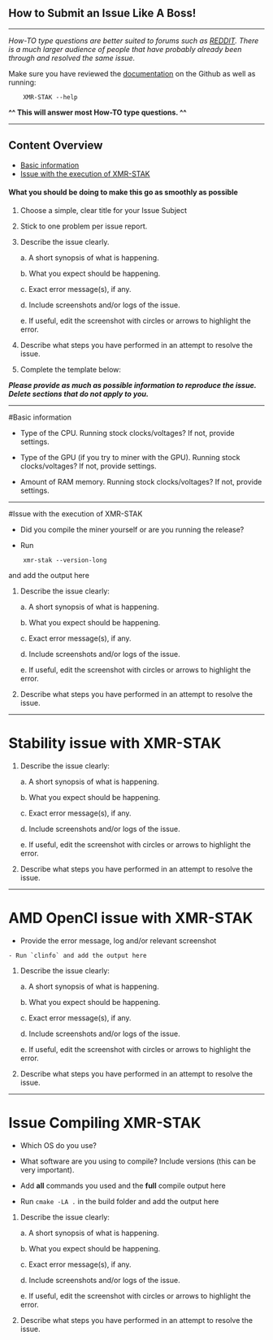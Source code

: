## How to Submit an Issue Like A Boss!
---
_How-TO type questions are better suited to forums such as [REDDIT](https://www.reddit.com/r/MoneroMining/new/).
There is a much larger audience of people that have probably
already been through and resolved the same issue._

Make sure you have reviewed the [documentation](https://github.com/fireice-uk/xmr-stak/tree/master/doc) on the Github as well as running:
```
	XMR-STAK --help
```
**^^ This will answer most How-TO type questions. ^^**

---
  
## Content Overview

* [Basic information](#basic-information)
* [Issue with the execution of XMR-STAK](#Issue-with-the-execution-of-XMR-STAK)
  
  
#### What you should be doing to make this go as smoothly as possible

1. Choose a simple, clear title for your Issue Subject
2. Stick to one problem per issue report.
3. Describe the issue clearly.

    a. A short synopsis of what is happening.
    
    b. What you expect should be happening.
    
    c. Exact error message(s), if any.

	d. Include screenshots and/or logs of the issue.
    
	e. If useful, edit the screenshot with circles or arrows to highlight the error.
    
7. Describe what steps you have performed in an attempt to resolve the issue.
8. Complete the template below:


_**Please provide as much as possible information to reproduce the issue. Delete sections that do not apply to you.**_

---
#Basic information 
  - Type of the CPU. Running stock clocks/voltages? If not, provide settings.  
  
  - Type of the GPU (if you try to miner with the GPU). Running stock clocks/voltages? If not, provide settings.  
  
  - Amount of RAM memory. Running stock clocks/voltages? If not, provide settings.  
 
--- 
  #Issue with the execution of XMR-STAK
 - Did you compile the miner yourself or are you running the release?  
   
   
 - Run  
 
```
    xmr-stak --version-long
```
and add the output here  
  
  
  
 1. Describe the issue clearly:
 
	a. A short synopsis of what is happening.
    
	b. What you expect should be happening.
    
	c. Exact error message(s), if any.
    
	d. Include screenshots and/or logs of the issue.
    
	e. If useful, edit the screenshot with circles or arrows to highlight the error.
        
 2. Describe what steps you have performed in an attempt to resolve the issue.

---
# Stability issue with XMR-STAK
 1. Describe the issue clearly:
 
	a. A short synopsis of what is happening.
    
	b. What you expect should be happening.
    
	c. Exact error message(s), if any.
    
	d. Include screenshots and/or logs of the issue.
    
	e. If useful, edit the screenshot with circles or arrows to highlight the error.
        
 2. Describe what steps you have performed in an attempt to resolve the issue.

---
# AMD OpenCl issue with XMR-STAK
 - Provide the error message, log and/or relevant screenshot
  ```
 - Run `clinfo` and add the output here
  ```


 1. Describe the issue clearly:
 
	a. A short synopsis of what is happening.
    
	b. What you expect should be happening.
    
	c. Exact error message(s), if any.
    
	d. Include screenshots and/or logs of the issue.
    
	e. If useful, edit the screenshot with circles or arrows to highlight the error.
        
 2. Describe what steps you have performed in an attempt to resolve the issue.

---
# Issue Compiling XMR-STAK
 - Which OS do you use?
 
 - What software are you using to compile? Include versions (this can be very important).
 
 - Add **all** commands you used and the **full** compile output here
 
 - Run `cmake -LA .` in the build folder and add the output here
 
 
 
 
 1. Describe the issue clearly:
 
	a. A short synopsis of what is happening.
    
	b. What you expect should be happening.
    
	c. Exact error message(s), if any.
    
	d. Include screenshots and/or logs of the issue.
    
	e. If useful, edit the screenshot with circles or arrows to highlight the error.
        
 2. Describe what steps you have performed in an attempt to resolve the issue.
